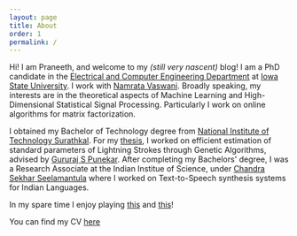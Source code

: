 ```yaml
---
layout: page
title: About
order: 1
permalink: /
---
```


Hi! I am Praneeth, and welcome to my *(still very nascent)* blog! I am a PhD candidate in the [Electrical and Computer Engineering Department](http://www.ece.iastate.edu/) at [Iowa State University](http://www.iastate.edu/). I work with [Namrata Vaswani](http://www.ece.iastate.edu/~namrata/). Broadly speaking, my interests are in the theoretical aspects of Machine Learning and High-Dimensional Statistical Signal Processing. Particularly I work on online algorithms for matrix factorization.

I obtained my Bachelor of Technology degree from [National Institute of Technology Surathkal](http://www.nitk.ac.in/). For my [thesis](/BtechPaper.pdf), I worked on efficient estimation of standard parameters of Lightning Strokes through Genetic Algorithms, advised by [Gururaj S Punekar](http://www.eee.nitk.ac.in/professor/GSP). After completing my Bachelors' degree, I was a Research Associate at the Indian Institue of Science, under [Chandra Sekhar Seelamantula](https://sites.google.com/site/chandrasekharseelamantula/) where I worked on Text-to-Speech synthesis systems for Indian Languages. 

In my spare time I enjoy playing [this](https://en.wikipedia.org/wiki/Contract_bridge) and [this](https://en.wikipedia.org/wiki/Table_tennis)!

You can find my CV [here](/cv_pn.pdf)


